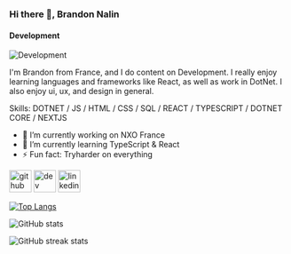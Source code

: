 ### Hi there 👋, Brandon Nalin
#### Development
![Development](https://arturssmirnovs.github.io/github-profile-readme-generator/images/banner.png)

I'm Brandon from France, and I do content on Development. I really enjoy learning languages and frameworks like React, as well as work in DotNet. I also enjoy ui, ux, and design in general.

Skills: DOTNET / JS / HTML / CSS / SQL / REACT / TYPESCRIPT / DOTNET CORE / NEXTJS

- 🔭 I’m currently working on NXO France 
- 🌱 I’m currently learning TypeScript & React 
- ⚡ Fun fact: Tryharder on everything 


[<img src='https://cdn.jsdelivr.net/npm/simple-icons@3.0.1/icons/github.svg' alt='github' height='40'>](https://github.com/BrandonDev12345)  [<img src='https://cdn.jsdelivr.net/npm/simple-icons@3.0.1/icons/dev-dot-to.svg' alt='dev' height='40'>](https://dev.to/BrandonDev12345)  [<img src='https://cdn.jsdelivr.net/npm/simple-icons@3.0.1/icons/linkedin.svg' alt='linkedin' height='40'>](https://www.linkedin.com/in/brandon-nalin-0b2278269/)  

[![Top Langs](https://github-readme-stats.vercel.app/api/top-langs/?username=BrandonDev12345)](https://github.com/anuraghazra/github-readme-stats)

![GitHub stats](https://github-readme-stats.vercel.app/api?username=BrandonDev12345&show_icons=true)  

![GitHub streak stats](https://streak-stats.demolab.com/?user=BrandonDev12345)  

